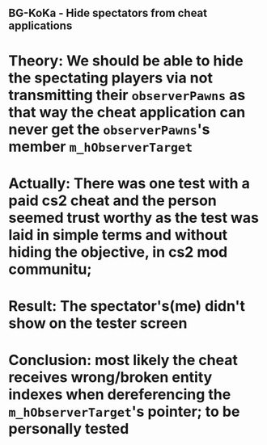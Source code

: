 ## BG-KoKa - Hide spectators from cheat applications

# Theory: We should be able to hide the spectating players via not transmitting their `observerPawns` as that way the cheat application can never get the `observerPawns`'s member `m_hObserverTarget`

# Actually: There was one test with a paid cs2 cheat and the person seemed trust worthy as the test was laid in simple terms and without hiding the objective, in cs2 mod communitu; 
# Result: The spectator's(me) didn't show on the tester screen
# Conclusion: most likely the cheat receives wrong/broken entity indexes when dereferencing the `m_hObserverTarget`'s <CBaseEntity> pointer; to be personally tested 
